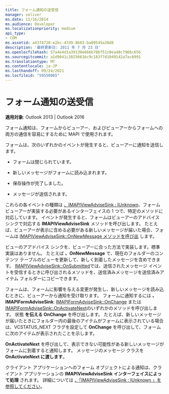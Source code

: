 ```yaml
---
title: フォーム通知の送受信
manager: soliver
ms.date: 11/16/2014
ms.audience: Developer
ms.localizationpriority: medium
api_type:
- COM
ms.assetid: a4374728-e2bc-47d9-8b03-ba09545a38d8
description: '最終更新日: 2011 年 7 月 23 日'
ms.openlocfilehash: 57a4e4d1a39130e666b786f51c0ea48c7966c656
ms.sourcegitcommit: a1d9041c20256616c9c183f7d1049142a7ac6991
ms.translationtype: MT
ms.contentlocale: ja-JP
ms.lasthandoff: 09/24/2021
ms.locfileid: "59550065"
---
```

# <a name="sending-and-receiving-form-notifications"></a>フォーム通知の送受信

  
  
**適用対象**: Outlook 2013 | Outlook 2016 
  
フォーム通知は、フォームからビューアー、およびビューアーからフォームへの両方の通信を容易にするために MAPI で使用されます。
  
フォームは、次のいずれかのイベントが発生すると、ビューアーに通知を送信します。
  
- フォームは閉じられています。
    
- 新しいメッセージがフォームに読み込まれます。
    
- 保存操作が完了しました。
    
- メッセージが送信されます。
    
これらの各イベントの種類は [、IMAPIViewAdviseSink : IUnknown](imapiviewadvisesinkiunknown.md)、フォーム ビューアーが実装する必要があるインターフェイスの 1 つで、特定のメソッドに対応しています。 イベントが発生すると、フォームはビューアーのアドバイス シンクで対応する **IMAPIViewAdviseSink** メソッドを呼び出します。 たとえば、ビューアーが表示に含める必要がある新しいメッセージが届いた場合、フォームは [IMAPIViewAdviseSink::OnNewMessage メソッドを呼び出](imapiviewadvisesink-onnewmessage.md) します。 
  
ビューのアアドバイス シンクを、ビューアーに合った方法で実装します。標準実装はありません。 たとえば **、OnNewMessage** で、現在のフォルダーのコンテンツ テーブルのビューを更新して、新しく到着したメッセージを含めできます。 [IMAPIViewAdviseSink::OnSubmitted](imapiviewadvisesink-onsubmitted.md)では、送信されたメッセージ イベントを受信するときに呼び出されるメソッドを、送信済みメッセージを送信済みアイテム フォルダーにコピーできます。
  
フォームは、フォームに影響を与える変更が発生し、新しいメッセージを読み込むときに、ビューアーから通知を受け取ります。 フォームに通知するには **、IMAPIFormAdviseSink**: [IMAPIFormAdviseSink::OnChange](imapiformadvisesink-onchange.md) または [IMAPIFormAdviseSink::OnActivateNext](imapiformadvisesink-onactivatenext.md)のいずれかのメソッドを呼び出します。 状態 **を伝える OnChange** を呼び出します。 たとえば、新しいメッセージが届いたときにフォルダー内の最後のアイテムがフォームに表示されている場合は、VCSTATUS_NEXT フラグを設定して **OnChange** を呼び出して、フォームに次のアイテムが表示されたことを示します。 
  
**OnActivateNext** を呼び出して、表示できない可能性がある新しいメッセージがフォームに到着すると通知します。 メッセージのメッセージ クラスを **OnActivateNext に渡します**。 
  
クライアント アプリケーションへのフォーム オブジェクトによる通知は、クライアント アプリケーションの **IMAPIViewAdviseSink インターフェイスによって処理** されます。 詳細については [、「IMAPIViewAdviseSink : IUnknown 」を参照してください](imapiviewadvisesinkiunknown.md)。
  

